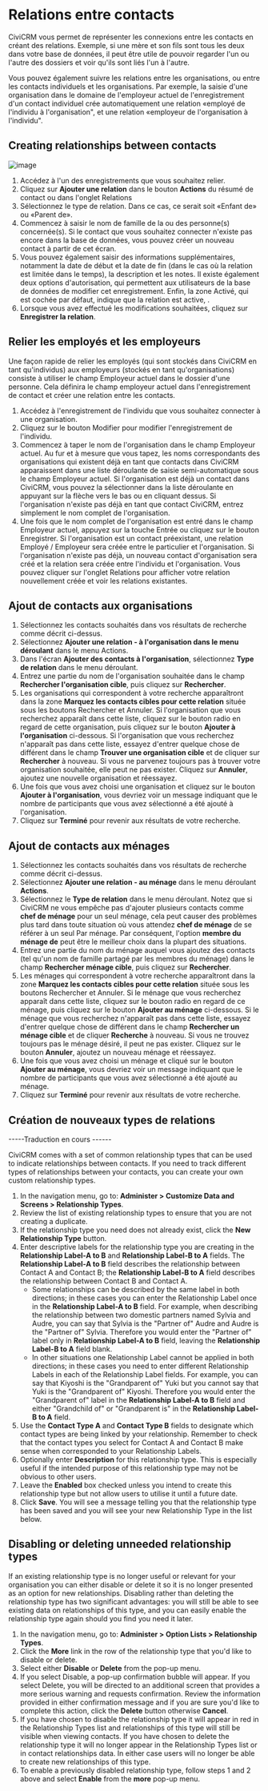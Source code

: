 Relations entre contacts
=============

CiviCRM vous permet de représenter les connexions entre les contacts en créant des relations. Exemple, si une mère et son fils sont tous les deux dans votre base de données, il peut être utile de pouvoir regarder l'un ou l'autre des dossiers et voir qu'ils sont liés l'un à l'autre.

Vous pouvez également suivre les relations entre les organisations, ou entre les contacts individuels et les organisations. Par exemple, la saisie d'une organisation dans le domaine de l'employeur actuel de l'enregistrement d'un contact individuel crée automatiquement une relation «employé de l'individu à l'organisation", et une relation «employeur de l'organisation à l'individu".

Creating relationships between contacts
---------------------------------------

![image](../img/4.5%20Add%20Relationship.png)

1. Accédez à l'un des enregistrements que vous souhaitez relier.
2. Cliquez sur **Ajouter une relation** dans le bouton **Actions** du résumé de contact ou dans l'onglet Relations
3. Sélectionnez le type de relation. Dans ce cas, ce serait soit «Enfant de» ou «Parent de».
4. Commencez à saisir le nom de famille de la ou des personne(s) concernée(s). Si le contact que vous souhaitez connecter n'existe pas encore dans la base de données, vous pouvez créer un nouveau contact à partir de cet écran.
5. Vous pouvez également saisir des informations supplémentaires, notamment la date de début et la date de fin (dans le cas où la relation est limitée dans le temps), la description et les notes. Il existe également deux options d'autorisation, qui permettent aux utilisateurs de la base de données de modifier cet enregistrement. Enfin, la zone Activé, qui est cochée par défaut, indique que la relation est active, .
6. Lorsque vous avez effectué les modifications souhaitées, cliquez sur **Enregistrer la relation**.

Relier les employés et les employeurs
-------------------------------------

Une façon rapide de relier les employés (qui sont stockés dans CiviCRM en tant qu'individus) aux employeurs (stockés en tant qu'organisations) consiste à utiliser le champ Employeur actuel dans le dossier d'une personne. Cela définira le champ employeur actuel dans l'enregistrement de contact et créer une relation entre les contacts.

1. Accédez à l'enregistrement de l'individu que vous souhaitez connecter à une organisation.
2. Cliquez sur le bouton Modifier pour modifier l'enregistrement de l'individu.
3. Commencez à taper le nom de l'organisation dans le champ Employeur actuel. Au fur et à mesure que vous tapez, les noms correspondants des organisations qui existent déjà en tant que contacts dans CiviCRM apparaissent dans une liste déroulante de saisie semi-automatique sous le champ Employeur actuel. Si l'organisation est déjà un contact dans CiviCRM, vous pouvez la sélectionner dans la liste déroulante en appuyant sur la flèche vers le bas ou en cliquant dessus. Si l'organisation n'existe pas déjà en tant que contact CiviCRM, entrez simplement le nom complet de l'organisation.
4. Une fois que le nom complet de l'organisation est entré dans le champ Employeur actuel, appuyez sur la touche Entrée ou cliquez sur le bouton Enregistrer. Si l'organisation est un contact préexistant, une relation Employé / Employeur sera créée entre le particulier et l'organisation. Si l'organisation n'existe pas déjà, un nouveau contact d'organisation sera créé et la relation sera créée entre l'individu et l'organisation. Vous pouvez cliquer sur l'onglet Relations pour afficher votre relation nouvellement créée et voir les relations existantes.

Ajout de contacts aux organisations
-----------------------------------

1. Sélectionnez les contacts souhaités dans vos résultats de recherche comme décrit ci-dessus.
2. Sélectionnez **Ajouter une relation - à l'organisation dans le menu déroulant** dans le menu Actions.
3. Dans l'écran **Ajouter des contacts à l'organisation**, sélectionnez **Type de relation** dans le menu déroulant.
4. Entrez une partie du nom de l'organisation souhaitée dans le champ **Rechercher l'organisation cible**, puis cliquez sur **Rechercher**.
5. Les organisations qui correspondent à votre recherche apparaîtront dans la zone **Marquez les contacts cibles pour cette relation** située sous les boutons Rechercher et Annuler. Si l'organisation que vous recherchez apparaît dans cette liste, cliquez sur le bouton radio en regard de cette organisation, puis cliquez sur le bouton **Ajouter à l'organisation** ci-dessous. Si l'organisation que vous recherchez n'apparaît pas dans cette liste, essayez d'entrer quelque chose de différent dans le champ **Trouver une organisation cible** et de cliquer sur **Rechercher** à nouveau. Si vous ne parvenez toujours pas à trouver votre organisation souhaitée, elle peut ne pas exister. Cliquez sur **Annuler**, ajoutez une nouvelle organisation et réessayez.
6. Une fois que vous avez choisi une organisation et cliquez sur le bouton **Ajouter à l'organisation**, vous devriez voir un message indiquant que le nombre de participants que vous avez sélectionné a été ajouté à l'organisation.
7. Cliquez sur **Terminé** pour revenir aux résultats de votre recherche.

Ajout de contacts aux ménages
-----------------------------

1. Sélectionnez les contacts souhaités dans vos résultats de recherche comme décrit ci-dessus.
2. Sélectionnez **Ajouter une relation - au ménage** dans le menu déroulant **Actions**.
3. Sélectionnez le **Type de relation** dans le menu déroulant. Notez que si CiviCRM ne vous empêche pas d'ajouter plusieurs contacts comme **chef de ménage** pour un seul ménage, cela peut causer des problèmes plus tard dans toute situation où vous attendez **chef de ménage** de se référer à un seul Par ménage. Par conséquent, l'option **membre du ménage de** peut être le meilleur choix dans la plupart des situations.
4. Entrez une partie du nom du ménage auquel vous ajoutez des contacts (tel qu'un nom de famille partagé par les membres du ménage) dans le champ **Rechercher ménage cible**, puis cliquez sur **Rechercher**.
5. Les ménages qui correspondent à votre recherche apparaîtront dans la zone **Marquez les contacts cibles pour cette relation** située sous les boutons Rechercher et Annuler. Si le ménage que vous recherchez apparaît dans cette liste, cliquez sur le bouton radio en regard de ce ménage, puis cliquez sur le bouton **Ajouter au ménage** ci-dessous. Si le ménage que vous recherchez n'apparaît pas dans cette liste, essayez d'entrer quelque chose de différent dans le champ **Rechercher un ménage cible** et de cliquer **Recherche** à nouveau. Si vous ne trouvez toujours pas le ménage désiré, il peut ne pas exister. Cliquez sur le bouton **Annuler**, ajoutez un nouveau ménage et réessayez.
6. Une fois que vous avez choisi un ménage et cliqué sur le bouton **Ajouter au ménage**, vous devriez voir un message indiquant que le nombre de participants que vous avez sélectionné a été ajouté au ménage.
7. Cliquez sur **Terminé** pour revenir aux résultats de votre recherche.

Création de nouveaux types de relations
---------------------------------------


-----Traduction en cours ------


CiviCRM comes with a set of common relationship types that can be
    used to indicate relationships between contacts. If you need to
    track different types of relationships between your contacts, you
    can create your own custom relationship types.

1.  In the navigation menu, go to: **Administer > Customize Data and
    Screens > Relationship Types**.
2.  Review the list of existing relationship types to ensure that you
    are not creating a duplicate.
3.  If the relationship type you need does not already exist, click the
    **New Relationship Type** button.
4.  Enter descriptive labels for the relationship type you are creating
    in the **Relationship Label-A to B** and **Relationship Label-B to A**
    fields. The **Relationship Label-A to B** field describes the
    relationship between Contact A and Contact B; the **Relationship
    Label-B to A** field describes the relationship between Contact B and
    Contact A.  
      -  Some relationships can be described by the same label in both
    directions; in these cases you can enter the Relationship Label once
    in the **Relationship Label-A to B** field. For example, when
    describing the relationship between two domestic partners named
    Sylvia and Audre, you can say that Sylvia is the "Partner of" Audre
    and Audre is the "Partner of" Sylvia. Therefore you would enter the
    "Partner of" label only in **Relationship Label-A to B** field,
    leaving the **Relationship Label-B to A** field blank.
      -  In other situations one Relationship Label cannot be applied in both
    directions; in these cases you need to enter different Relationship
    Labels in each of the Relationship Label fields. For example, you
    can say that Kiyoshi is the "Grandparent of" Yuki but you cannot say
    that Yuki is the "Grandparent of" Kiyoshi. Therefore you would enter
    the "Grandparent of" label in the **Relationship Label-A to B** field
    and either "Grandchild of" or "Grandparent is" in the **Relationship
    Label-B to A** field.
7.  Use the **Contact Type A** and **Contact Type B** fields to designate which
    contact types are being linked by your relationship. Remember to
    check that the contact types you select for Contact A and Contact B
    make sense when corresponded to your Relationship Labels.
8.  Optionally enter **Description** for this relationship type. This is
    especially useful if the intended purpose of this relationship type
    may not be obvious to other users.
9.  Leave the **Enabled** box checked unless you intend to create this
    relationship type but not allow users to utilise it until a future
    date.
10. Click **Save**. You will see a message telling you that the relationship
    type has been saved and you will see your new Relationship Type in
    the list below.


Disabling or deleting unneeded relationship types
-------------------------------------------------

If an existing relationship type is no longer useful or relevant for
your organisation you can either disable or delete it so it is no longer
presented as an option for new relationships. Disabling rather than
deleting the relationship type has two significant advantages: you will
still be able to see existing data on relationships of this type, and
you can easily enable the relationship type again should you find you
need it later.

1.  In the navigation menu, go to: **Administer > Option Lists >
    Relationship Types**.
2.  Click the **More** link in the row of the relationship type that you'd
    like to disable or delete.
3.  Select either **Disable** or **Delete** from the pop-up menu.
4.  If you select Disable, a pop-up confirmation bubble will appear. If
    you select Delete, you will be directed to an additional screen that
    provides a more serious warning and requests confirmation. Review
    the information provided in either confirmation message and if you
    are sure you'd like to complete this action, click the **Delete**
    button otherwise **Cancel**.
5.  If you have chosen to disable the relationship type it will appear
    in red in the Relationship Types list and relationships of this type
    will still be visible when viewing contacts. If you have chosen to
    delete the relationship type it will no longer appear in the
    Relationship Types list or in contact relationships data. In either
    case users will no longer be able to create new relationships of
    this type.
6.  To enable a previously disabled relationship type, follow steps 1
    and 2 above and select **Enable** from the **more** pop-up menu.
